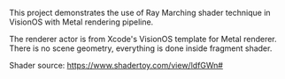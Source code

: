 This project demonstrates the use of Ray Marching shader technique in VisionOS with Metal rendering pipeline.

The renderer actor is from Xcode's VisionOS template for Metal renderer. There is no scene geometry, everything is done inside fragment shader.

Shader source: https://www.shadertoy.com/view/ldfGWn#
